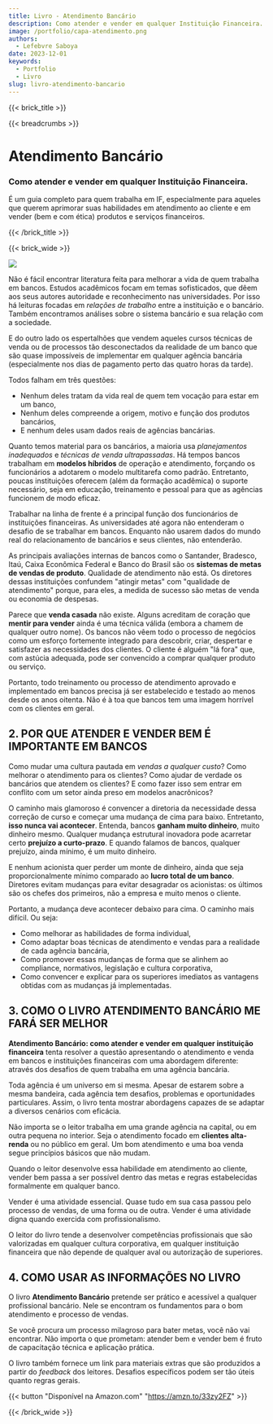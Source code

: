 ```yaml
---
title: Livro - Atendimento Bancário
description: Como atender e vender em qualquer Instituição Financeira.
image: /portfolio/capa-atendimento.png
authors:
  - Lefebvre Saboya
date: 2023-12-01
keywords:
  - Portfolio
  - Livro
slug: livro-atendimento-bancario
---
```


{{< brick_title >}}

{{< breadcrumbs >}}

# Atendimento Bancário

### Como atender e vender em qualquer Instituição Financeira.

É um guia completo para quem trabalha em IF, especialmente para aqueles que querem aprimorar suas habilidades em atendimento ao cliente e em vender (bem e com ética) produtos e serviços financeiros.

{{< /brick_title >}}

{{< brick_wide >}}

![](/portfolio/capa-atendimento.png)


Não é fácil encontrar literatura feita para melhorar a vida de quem trabalha em bancos. Estudos acadêmicos focam em temas sofisticados, que dêem aos seus autores autoridade e reconhecimento nas universidades. Por isso há leituras focadas em *relações de trabalho* entre a instituição e o bancário. Também encontramos análises sobre o sistema bancário e sua relação com a sociedade.

E do outro lado os espertalhões que vendem aqueles cursos técnicas de venda ou de processos tão desconectados da realidade de um banco que são quase impossíveis de implementar em qualquer agência bancária (especialmente nos dias de pagamento perto das quatro horas da tarde).

Todos falham em três questões:

- Nenhum deles tratam da vida real de quem tem vocação para estar em um banco,
- Nenhum deles compreende a origem, motivo e função dos produtos bancários,
- E nenhum deles usam dados reais de agências bancárias.

Quanto temos material para os bancários, a maioria usa *planejamentos inadequados* e *técnicas de venda ultrapassadas*. Há tempos bancos trabalham em **modelos híbridos** de operação e atendimento, forçando os funcionários a adotarem o modelo multitarefa como padrão. Entretanto, poucas instituições oferecem (além da formação acadêmica) o suporte necessário, seja em educação, treinamento e pessoal para que as agências funcionem de modo eficaz.

Trabalhar na linha de frente é a principal função dos funcionários de instituições financeiras. As universidades até agora não entenderam o desafio de se trabalhar em bancos. Enquanto não usarem dados do mundo real do relacionamento de bancários e seus clientes, não entenderão.

As principais avaliações internas de bancos como o Santander, Bradesco, Itaú, Caixa Econômica Federal e Banco do Brasil são os **sistemas de metas de vendas de produto**. Qualidade de atendimento não está. Os diretores dessas instituições confundem "atingir metas" com "qualidade de atendimento" porque, para eles, a medida de sucesso são metas de venda ou economia de despesas.

Parece que **venda casada** não existe. Alguns acreditam de coração que **mentir para vender** ainda é uma técnica válida (embora a chamem de qualquer outro nome). Os bancos não vêem todo o processo de negócios como um esforço fortemente integrado para descobrir, criar, despertar e satisfazer as necessidades dos clientes. O cliente é alguém "lá fora" que, com astúcia adequada, pode ser convencido a comprar qualquer produto ou serviço.

Portanto, todo treinamento ou processo de atendimento aprovado e implementado em bancos precisa já ser estabelecido e testado ao menos desde os anos oitenta. Não é à toa que bancos tem uma imagem horrível com os clientes em geral.

## **2. POR QUE ATENDER E VENDER BEM É IMPORTANTE EM BANCOS**

Como mudar uma cultura pautada em *vendas a qualquer custo*? Como melhorar o atendimento para os clientes? Como ajudar de verdade os bancários que atendem os clientes? E como fazer isso sem entrar em conflito com um setor ainda preso em modelos anacrônicos?

O caminho mais glamoroso é convencer a diretoria da necessidade dessa correção de curso e começar uma mudança de cima para baixo. Entretanto, **isso nunca vai acontecer**. Entenda, bancos **ganham muito dinheiro**, muito dinheiro mesmo. Qualquer mudança estrutural inovadora pode acarretar certo **prejuízo a curto-prazo**. E quando falamos de bancos, qualquer prejuízo, ainda mínimo, é um muito dinheiro.

E nenhum acionista quer perder um monte de dinheiro, ainda que seja proporcionalmente mínimo comparado ao **lucro total de um banco**. Diretores evitam mudanças para evitar desagradar os acionistas: os últimos são os chefes dos primeiros, não a empresa e muito menos o cliente.

Portanto, a mudança deve acontecer debaixo para cima. O caminho mais difícil. Ou seja:

- Como melhorar as habilidades de forma individual,
- Como adaptar boas técnicas de atendimento e vendas para a realidade de cada agência bancária,
- Como promover essas mudanças de forma que se alinhem ao compliance, normativos, legislação e cultura corporativa,
- Como convencer e explicar para os superiores imediatos as vantagens obtidas com as mudanças já implementadas.

## **3. COMO O LIVRO ATENDIMENTO BANCÁRIO ME FARÁ SER MELHOR**

**Atendimento Bancário: como atender e vender em qualquer instituição financeira** tenta resolver a questão apresentando o atendimento e venda em bancos e instituições financeiras com uma abordagem diferente: através dos desafios de quem trabalha em uma agência bancária.

Toda agência é um universo em si mesma. Apesar de estarem sobre a mesma bandeira, cada agência tem desafios, problemas e oportunidades particulares. Assim, o livro tenta mostrar abordagens capazes de se adaptar a diversos cenários com eficácia.

Não importa se o leitor trabalha em uma grande agência na capital, ou em outra pequena no interior. Seja o atendimento focado em **clientes alta-renda** ou no público em geral. Um bom atendimento e uma boa venda segue princípios básicos que não mudam.

Quando o leitor desenvolve essa habilidade em atendimento ao cliente, vender bem passa a ser possível dentro das metas e regras estabelecidas formalmente em qualquer banco.

Vender é uma atividade essencial. Quase tudo em sua casa passou pelo processo de vendas, de uma forma ou de outra. Vender é uma atividade digna quando exercida com profissionalismo.

O leitor do livro tende a desenvolver competências profissionais que são valorizadas em qualquer cultura corporativa, em qualquer instituição financeira que não depende de qualquer aval ou autorização de superiores.

## **4. COMO USAR AS INFORMAÇÕES NO LIVRO**

O livro **Atendimento Bancário** pretende ser prático e acessível a qualquer profissional bancário. Nele se encontram os fundamentos para o bom atendimento e processo de vendas.

Se você procura um processo milagroso para bater metas, você não vai encontrar. Não importa o que prometam: atender bem e vender bem é fruto de capacitação técnica e aplicação prática.

O livro também fornece um link para materiais extras que são produzidos a partir do *feedback* dos leitores. Desafios específicos podem ser tão úteis quanto regras gerais.

{{< button "Disponível na Amazon.com" "https://amzn.to/33zy2FZ" >}}

{{< /brick_wide >}}

<script type="application/ld+json">
{
  "@context": "https://schema.org",
  "@type": "FAQPage",
  "mainEntity": [{
    "@type": "Question",
    "name": "O que é o livro 'Atendimento Bancário: Como atender e vender em qualquer Instituição Financeira'?",
    "acceptedAnswer": {
      "@type": "Answer",
      "text": "O livro 'Atendimento Bancário: Como atender e vender em qualquer Instituição Financeira' é um guia abrangente para indivíduos que trabalham no setor financeiro, particularmente aqueles que desejam aprimorar suas habilidades em atendimento ao cliente e venda de produtos e serviços bancários."
    }
  }, {
    "@type": "Question",
    "name": "Quem é o público-alvo do livro?",
    "acceptedAnswer": {
      "@type": "Answer",
      "text": "O público-alvo do livro inclui indivíduos que trabalham no setor financeiro, particularmente aqueles que desejam aprimorar suas habilidades em atendimento ao cliente e venda de produtos e serviços bancários."
    }
  }, {
    "@type": "Question",
    "name": "O que o livro ensina?",
    "acceptedAnswer": {
      "@type": "Answer",
      "text": "O livro apresenta as principais técnicas e estratégias para um atendimento bancário de qualidade, enfatizando a importância das relações interpessoais e da comunicação clara e objetiva com os clientes. O livro fornece um guia completo para treinamento técnico e aplicação prática de técnicas de atendimento ao cliente e venda de produtos e serviços bancários."
    }
  }, {
    "@type": "Question",
    "name": "O livro recebeu boas críticas?",
    "acceptedAnswer": {
      "@type": "Answer",
      "text": "Sim, o livro recebeu críticas positivas. Os leitores elogiaram o livro por sua praticidade, realismo e dicas valiosas para melhorar a venda de produtos e serviços bancários."
    }
  }]
}
</script>
